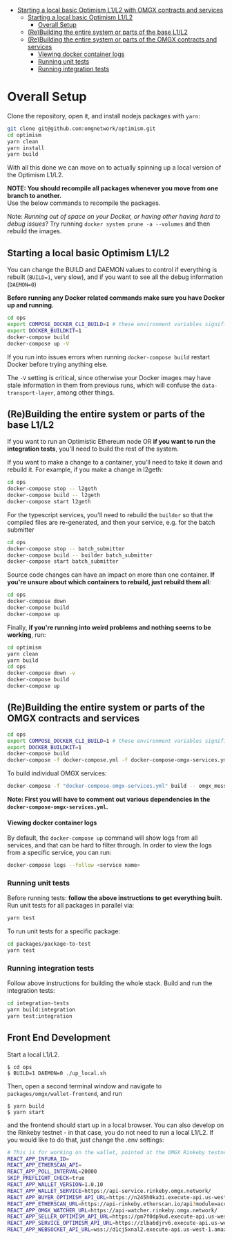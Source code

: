 - [Starting a local basic Optimism L1/L2 with OMGX contracts and services](#starting-a-local-basic-optimism-l1-l2-with-omgx-contracts-and-services)
  * [Starting a local basic Optimism L1/L2](#starting-a-local-basic-optimism-l1-l2)
    + [Overall Setup](#overall-setup)
  * [(Re)Building the entire system or parts of the base L1/L2](#-re-building-the-entire-system-or-parts-of-the-base-l1-l2)
  * [(Re)Building the entire system or parts of the OMGX contracts and services](#-re-building-the-entire-system-or-parts-of-the-omgx-contracts-and-services)
      - [Viewing docker container logs](#viewing-docker-container-logs)
    + [Running unit tests](#running-unit-tests)
    + [Running integration tests](#running-integration-tests)

# Overall Setup

Clone the repository, open it, and install nodejs packages with `yarn`:

```bash
git clone git@github.com:omgnetwork/optimism.git
cd optimism
yarn clean
yarn install
yarn build
```
With all this done we can move on to actually spinning up a local version of the Optimism L1/L2.
  
**NOTE: You should recompile all packages whenever you move from one  branch to another.**  
Use the below commands to recompile the packages.

<!-- Normally, after you have built the docker images once, all you have to do is to run:

```bash
$ BUILD=0 DAEMON=0 ./up_local.sh
```

and your computer will use the docker images you built earlier.  -->

Note: _Running out of space on your Docker, or having other having hard to debug issues_? Try running `docker system prune -a --volumes` and then rebuild the images. 

## Starting a local basic Optimism L1/L2

You can change the BUILD and DAEMON values to control if everything is rebuilt (`BUILD=1`, very slow), and if you want to see all the debug information (`DAEMON=0`)

**Before running any Docker related commands make sure you have Docker up and running.**


```bash
cd ops
export COMPOSE_DOCKER_CLI_BUILD=1 # these environment variables significantly speed up build time
export DOCKER_BUILDKIT=1
docker-compose build 
docker-compose up -V
```

If you run into issues errors when running `docker-compose build` restart Docker before trying anything else. 

The `-V` setting is critical, since otherwise your Docker images may have stale information in them from previous runs, which will confuse the `data-transport-layer`, among other things. 

## (Re)Building the entire system or parts of the base L1/L2

If you want to run an Optimistic Ethereum node OR **if you want to run the integration tests**, you'll need to build the rest of the system.

If you want to make a change to a container, you'll need to take it down and rebuild it.
For example, if you make a change in l2geth:

```bash
cd ops
docker-compose stop -- l2geth
docker-compose build -- l2geth
docker-compose start l2geth
```

For the typescript services, you'll need to rebuild the `builder` so that the compiled
files are re-generated, and then your service, e.g. for the batch submitter

```bash
cd ops
docker-compose stop -- batch_submitter
docker-compose build -- builder batch_submitter
docker-compose start batch_submitter
```

Source code changes can have an impact on more than one container.
**If you're unsure about which containers to rebuild, just rebuild them all**:

```bash
cd ops
docker-compose down
docker-compose build
docker-compose up
```

Finally, **if you're running into weird problems and nothing seems to be working**, run:

```bash
cd optimism
yarn clean
yarn build
cd ops
docker-compose down -v
docker-compose build
docker-compose up
```

## (Re)Building the entire system or parts of the OMGX contracts and services

```bash
cd ops
export COMPOSE_DOCKER_CLI_BUILD=1 # these environment variables significantly speed up build time
export DOCKER_BUILDKIT=1
docker-compose build 
docker-compose -f docker-compose.yml -f docker-compose-omgx-services.yml up -V
```

To build individual OMGX services:

```bash
docker-compose -f "docker-compose-omgx-services.yml" build -- omgx_message-relayer-fast
```

**Note: First you will have to comment out various dependencies in the `docker-compose-omgx-services.yml`.**

#### Viewing docker container logs

By default, the `docker-compose up` command will show logs from all services, and that
can be hard to filter through. In order to view the logs from a specific service, you can run:

```bash
docker-compose logs --follow <service name>
```

### Running unit tests

Before running tests: **follow the above instructions to get everything built.** Run unit tests for all packages in parallel via:

```bash
yarn test
```

To run unit tests for a specific package:

```bash
cd packages/package-to-test
yarn test
```

### Running integration tests

Follow above instructions for building the whole stack. Build and run the integration tests:

```bash
cd integration-tests
yarn build:integration
yarn test:integration
```

## Front End Development

Start a local L1/L2. 

<!-- You can change the BUILD and DAEMON values to control if everything is rebuilt (`BUILD=1`, very slow), and if you want to see all the debug information (`DAEMON=0`) -->

```
$ cd ops
$ BUILD=1 DAEMON=0 ./up_local.sh
```

<!-- Typically, you will only have to build everything once, and after that, you can save time by setting `BUILD` to `0`:

```
$ cd ops
$ BUILD=0 DAEMON=1 ./up_local.sh
``` -->

Then, open a second terminal window and navigate to `packages/omgx/wallet-frontend`, and run
```
$ yarn build
$ yarn start
```

and the frontend should start up in a local browser. You can also develop on the Rinkeby testnet - in that case, you do not need to run a local L1/L2. If you would like to do that, just change the .env settings:

```bash
# This is for working on the wallet, pointed at the OMGX Rinkeby testnet
REACT_APP_INFURA_ID=
REACT_APP_ETHERSCAN_API=
REACT_APP_POLL_INTERVAL=20000
SKIP_PREFLIGHT_CHECK=true
REACT_APP_WALLET_VERSION=1.0.10
REACT_APP_WALLET_SERVICE=https://api-service.rinkeby.omgx.network/
REACT_APP_BUYER_OPTIMISM_API_URL=https://n245h0ka3i.execute-api.us-west-1.amazonaws.com/prod/
REACT_APP_ETHERSCAN_URL=https://api-rinkeby.etherscan.io/api?module=account&action=txlist&startblock=0&endblock=99999999&sort=asc&apikey=
REACT_APP_OMGX_WATCHER_URL=https://api-watcher.rinkeby.omgx.network/
REACT_APP_SELLER_OPTIMISM_API_URL=https://pm7f0dp9ud.execute-api.us-west-1.amazonaws.com/prod/
REACT_APP_SERVICE_OPTIMISM_API_URL=https://zlba6djrv6.execute-api.us-west-1.amazonaws.com/prod/
REACT_APP_WEBSOCKET_API_URL=wss://d1cj5xnal2.execute-api.us-west-1.amazonaws.com/prod
```
